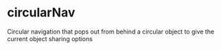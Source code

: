 # circularNav
Circular navigation that pops out from behind a circular object to give the current object sharing options
